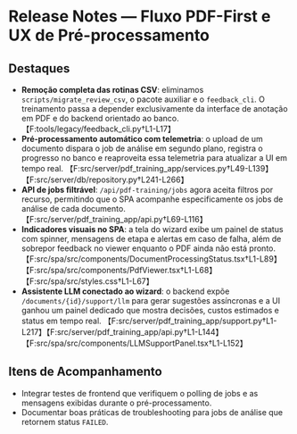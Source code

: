 # Release Notes — Fluxo PDF-First e UX de Pré-processamento

## Destaques
- **Remoção completa das rotinas CSV**: eliminamos `scripts/migrate_review_csv`, o pacote auxiliar e o `feedback_cli`. O treinamento passa a depender exclusivamente da interface de anotação em PDF e do backend orientado ao banco. 【F:tools/legacy/feedback_cli.py†L1-L17】
- **Pré-processamento automático com telemetria**: o upload de um documento dispara o job de análise em segundo plano, registra o progresso no banco e reaproveita essa telemetria para atualizar a UI em tempo real. 【F:src/server/pdf_training_app/services.py†L49-L139】【F:src/server/db/repository.py†L241-L266】
- **API de jobs filtrável**: `/api/pdf-training/jobs` agora aceita filtros por recurso, permitindo que o SPA acompanhe especificamente os jobs de análise de cada documento. 【F:src/server/pdf_training_app/api.py†L69-L116】
- **Indicadores visuais no SPA**: a tela do wizard exibe um painel de status com spinner, mensagens de etapa e alertas em caso de falha, além de sobrepor feedback no viewer enquanto o PDF ainda não está pronto. 【F:src/spa/src/components/DocumentProcessingStatus.tsx†L1-L89】【F:src/spa/src/components/PdfViewer.tsx†L1-L68】【F:src/spa/src/styles.css†L1-L67】
- **Assistente LLM conectado ao wizard**: o backend expõe `/documents/{id}/support/llm` para gerar sugestões assíncronas e a UI ganhou um painel dedicado que mostra decisões, custos estimados e status em tempo real. 【F:src/server/pdf_training_app/support.py†L1-L217】【F:src/server/pdf_training_app/api.py†L1-L144】【F:src/spa/src/components/LLMSupportPanel.tsx†L1-L152】

## Itens de Acompanhamento
- Integrar testes de frontend que verifiquem o polling de jobs e as mensagens exibidas durante o pré-processamento.
- Documentar boas práticas de troubleshooting para jobs de análise que retornem status `FAILED`.
